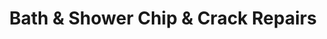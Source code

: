 ---
title: "Bath & Shower Chip & Crack Repairs"
url: /carleton-place/bath-and-shower-chip-and-crack-repairs/
shop: bathroom
---